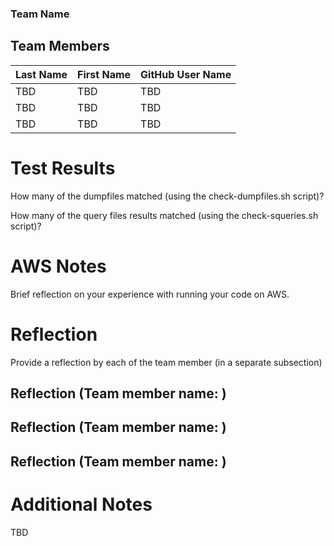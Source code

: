 ### Team Name
## Team Members

| Last Name | First Name | GitHub User Name |
|-----------|------------|------------------|
| TBD       | TBD        | TBD              |
| TBD       | TBD        | TBD              |
| TBD       | TBD        | TBD              |

# Test Results
How many of the dumpfiles matched (using the check-dumpfiles.sh script)?

How many of the query files results matched (using the check-squeries.sh script)?


# AWS Notes
Brief reflection on your experience with running your code on AWS.

# Reflection

Provide a reflection by each of the team member (in a separate subsection)

## Reflection (Team member name: )
## Reflection (Team member name: )
## Reflection (Team member name: )

# Additional Notes
TBD

